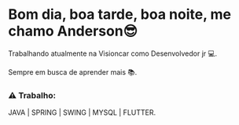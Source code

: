 # Bom dia, boa tarde, boa noite, me chamo Anderson😎

Trabalhando atualmente na Visioncar como Desenvolvedor jr 💻.

Sempre em busca de aprender mais 📚.

### ⚠ Trabalho:

JAVA | SPRING | SWING | MYSQL | FLUTTER.

##

